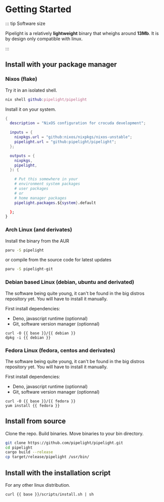 <script lang="ts" setup>
const base = "https://packages.pipelight.dev";
const debian = `pipelight-${import.meta.env.VITE_GIT_VERSION}.deb`;
const archlinux = `pipelight-${import.meta.env.VITE_GIT_VERSION}.pkg.tar.zst`;
const fedora = `pipelight-${import.meta.env.VITE_GIT_VERSION}.rpm`;
</script>

# Getting Started

::: tip Software size

Pipelight is a relatively **lightweight** binary that wheighs around **13Mb**.
It is by design only compatible with linux.

:::

## Install with your package manager

### Nixos (flake)

Try it in an isolated shell.

```nix
nix shell github:pipelight/pipelight
```

Install it on your system.

```nix
{
  description = "NixOS configuration for crocuda development";

  inputs = {
    nixpkgs.url = "github:nixos/nixpkgs/nixos-unstable";
    pipelight.url = "github:pipelight/pipelight";
  };

  outputs = {
    nixpkgs,
    pipelight,
  }: {

    # Put this somewhere in your
    # environment system packages
    # user packages
    # or
    # home manager packages
    pipelight.packages.${system}.default

  };
}
```

### Arch Linux (and derivates)

Install the binary from the AUR

```sh
paru -S pipelight
```

or compile from the source code for latest updates

```sh
paru -S pipelight-git
```

### Debian based Linux (debian, ubuntu and derivated)

The software being quite young, it can't be found in the big distros repository
yet. You will have to install it manually.

First install dependencies:

- Deno, javascript runtime (optionnal)
- Git, software version manager (optionnal)

```sh-vue
curl -O {{ base }}/{{ debian }}
dpkg -i {{ debian }}
```

### Fedora Linux (fedora, centos and derivates)

The software being quite young, it can't be found in the big distros repository
yet. You will have to install it manually.

First install dependencies:

- Deno, javascript runtime (optionnal)
- Git, software version manager (optionnal)

```sh-vue
curl -O {{ base }}/{{ fedora }}
yum install {{ fedora }}
```

## Install from source

Clone the repo. Build binaries. Move binaries to your bin directory.

```sh
git clone https://github.com/pipelight/pipelight.git
cd pipelight
cargo build --release
cp target/release/pipelight /usr/bin/
```

## Install with the installation script <Badge type="danger" text="alpha" />

For any other linux distribution.

```sh-vue
curl {{ base }}/scripts/install.sh | sh
```
